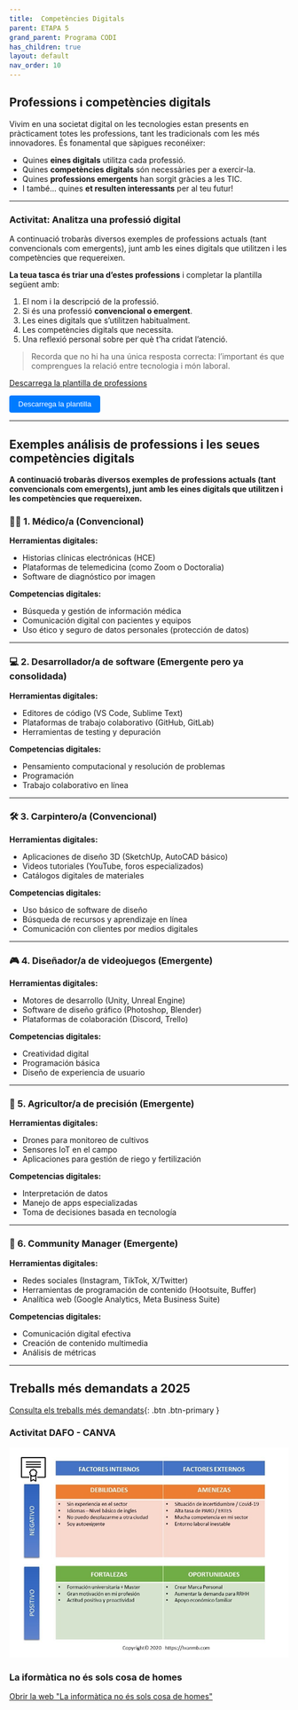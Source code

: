 ```yaml
---
title:  Competències Digitals
parent: ETAPA 5
grand_parent: Programa CODI
has_children: true
layout: default
nav_order: 10
---
```


## Professions i competències digitals

Vivim en una societat digital on les tecnologies estan presents en pràcticament totes les professions, tant les tradicionals com les més innovadores. És fonamental que sàpigues reconéixer:

- Quines **eines digitals** utilitza cada professió.
- Quines **competències digitals** són necessàries per a exercir-la.
- Quines **professions emergents** han sorgit gràcies a les TIC.
- I també... quines **et resulten interessants** per al teu futur!

---

### Activitat: Analitza una professió digital

A continuació trobaràs diversos exemples de professions actuals (tant convencionals com emergents), junt amb les eines digitals que utilitzen i les competències que requereixen.

**La teua tasca és triar una d’estes professions** i completar la plantilla següent amb:

1. El nom i la descripció de la professió.
2. Si és una professió **convencional o emergent**.
3. Les eines digitals que s’utilitzen habitualment.
4. Les competències digitals que necessita.
5. Una reflexió personal sobre per què t’ha cridat l’atenció.



> Recorda que no hi ha una única resposta correcta: l’important és que comprengues la relació entre tecnologia i món laboral.


[Descarrega la plantilla de professions](documents/plantillaprofessions.odt)

<a href="documents/plantillaprofessions.odt" download>
  <button style="padding: 8px 16px; background-color: #007BFF; color: white; border: none; border-radius: 4px; cursor: pointer;">
    Descarrega la plantilla
  </button>
</a>



---

## Exemples análisis de professions i les seues competències digitals
**A continuació trobaràs diversos exemples de professions actuals (tant convencionals com emergents), junt amb les eines digitals que utilitzen i les competències que requereixen.**


### 🧑‍⚕️ 1. **Médico/a** (Convencional)

**Herramientas digitales:**

* Historias clínicas electrónicas (HCE)
* Plataformas de telemedicina (como Zoom o Doctoralia)
* Software de diagnóstico por imagen

**Competencias digitales:**

* Búsqueda y gestión de información médica
* Comunicación digital con pacientes y equipos
* Uso ético y seguro de datos personales (protección de datos)

---

### 💻 2. **Desarrollador/a de software** (Emergente pero ya consolidada)

**Herramientas digitales:**

* Editores de código (VS Code, Sublime Text)
* Plataformas de trabajo colaborativo (GitHub, GitLab)
* Herramientas de testing y depuración

**Competencias digitales:**

* Pensamiento computacional y resolución de problemas
* Programación
* Trabajo colaborativo en línea

---

### 🛠️ 3. **Carpintero/a** (Convencional)

**Herramientas digitales:**

* Aplicaciones de diseño 3D (SketchUp, AutoCAD básico)
* Videos tutoriales (YouTube, foros especializados)
* Catálogos digitales de materiales

**Competencias digitales:**

* Uso básico de software de diseño
* Búsqueda de recursos y aprendizaje en línea
* Comunicación con clientes por medios digitales

---

### 🎮 4. **Diseñador/a de videojuegos** (Emergente)

**Herramientas digitales:**

* Motores de desarrollo (Unity, Unreal Engine)
* Software de diseño gráfico (Photoshop, Blender)
* Plataformas de colaboración (Discord, Trello)

**Competencias digitales:**

* Creatividad digital
* Programación básica
* Diseño de experiencia de usuario

---

### 🌱 5. **Agricultor/a de precisión** (Emergente)

**Herramientas digitales:**

* Drones para monitoreo de cultivos
* Sensores IoT en el campo
* Aplicaciones para gestión de riego y fertilización

**Competencias digitales:**

* Interpretación de datos
* Manejo de apps especializadas
* Toma de decisiones basada en tecnología

---

### 📱 6. **Community Manager** (Emergente)

**Herramientas digitales:**

* Redes sociales (Instagram, TikTok, X/Twitter)
* Herramientas de programación de contenido (Hootsuite, Buffer)
* Analítica web (Google Analytics, Meta Business Suite)

**Competencias digitales:**

* Comunicación digital efectiva
* Creación de contenido multimedia
* Análisis de métricas

---


## Treballs més demandats a 2025

[Consulta els treballs més demandats](https://factorial.es/blog/trabajos-mas-demandados/){: .btn .btn-primary }


### Activitat DAFO - CANVA

![alt text](imatges/DAFO.jpg)



### La iformàtica no és sols cosa de homes

[Obrir la web "La informàtica no és sols cosa de homes"](documents/dones.html)









